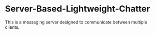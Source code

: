 # Server-Based-Lightweight-Chatter
This is a messaging server designed to communicate between multiple clients.
